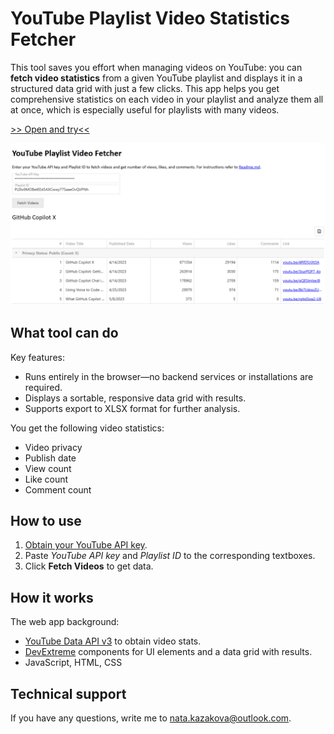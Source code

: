 # YouTube Playlist Video Statistics Fetcher

This tool saves you effort when managing videos on YouTube: you can **fetch video statistics** from a given YouTube playlist and displays it in a structured data grid with just a few clicks. This app helps you get comprehensive statistics on each video in your playlist and analyze them all at once, which is especially useful for playlists with many videos.

[>> Open and try<<](https://natakazakova.github.io/fetch-youtube-playlist/)

![](img/youtube-playlist-fetcher.png)

## What tool can do

Key features: 

- Runs entirely in the browser—no backend services or installations are required.
- Displays a sortable, responsive data grid with results.
- Supports export to XLSX format for further analysis.

You get the following video statistics: 

- Video privacy
- Publish date
- View count
- Like count
- Comment count

## How to use

1. [Obtain your YouTube API key](https://developers.google.com/youtube/v3/getting-started#before-you-start).
2. Paste _YouTube API key_ and _Playlist ID_ to the corresponding textboxes.
4. Click **Fetch Videos** to get data.

## How it works

The web app background:

- [YouTube Data API v3](https://developers.google.com/youtube/v3/getting-started) to obtain video stats.
- [DevExtreme](https://js.devexpress.com/jQuery/) components for UI elements and a data grid with results.
- JavaScript, HTML, CSS

## Technical support
If you have any questions, write me to nata.kazakova@outlook.com.
